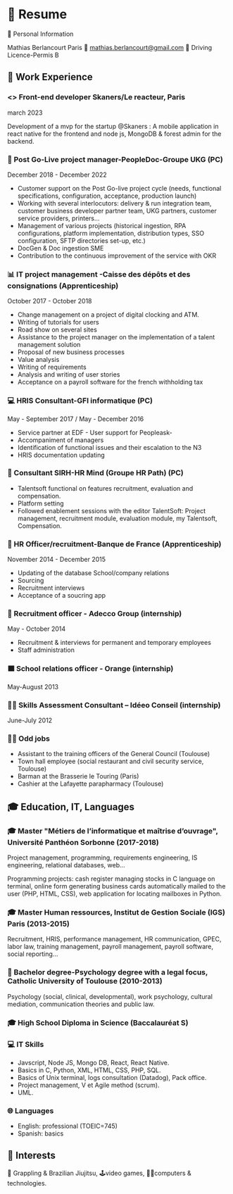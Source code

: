 # 📝 Resume

👤 Personal Information

Mathias Berlancourt
Paris
📧 [mathias.berlancourt@gmail.com](mailto:mathias.berlancourt@gmail.com)
🚗 Driving Licence-Permis B

## 💼 Work Experience

### <> Front-end developer Skaners/Le reacteur, Paris
march 2023

Development of a mvp for the startup @Skaners :
A mobile application in react native for the frontend and node js, MongoDB & forest admin for the backend.

### 🚀 Post Go-Live project manager-PeopleDoc-Groupe UKG (PC)

December 2018 - December 2022

- Customer support on the Post Go-live project cycle (needs, functional specifications, configuration, acceptance, production launch)
- Working with several interlocutors: delivery & run integration team, customer business developer partner team, UKG partners, customer service providers, printers...
- Management of various projects (historical ingestion, RPA configurations, platform implementation, distribution types, SSO configuration, SFTP directories set-up, etc.)
- DocGen & Doc ingestion SME
- Contribution to the continuous improvement of the service with OKR

### 📊 IT project management -Caisse des dépôts et des consignations (Apprenticeship)

October 2017 - October 2018

- Change management on a project of digital clocking and ATM.
- Writing of tutorials for users
- Road show on several sites
- Assistance to the project manager on the implementation of a talent management solution
- Proposal of new business processes
- Value analysis
- Writing of requirements
- Analysis and writing of user stories
- Acceptance on a payroll software for the french withholding tax

### 💻 HRIS Consultant-GFI informatique (PC)

May - September 2017 / May - December 2016

- Service partner at EDF - User support for Peopleask-
- Accompaniment of managers
- Identification of functional issues and their escalation to the N3
- HRIS documentation updating

### 🤝 Consultant SIRH-HR Mind (Groupe HR Path) (PC)

- Talentsoft functional on features recruitment, evaluation and compensation.
- Platform setting
- Followed enablement sessions with the editor TalentSoft: Project management, recruitment module, evaluation module, my Talentsoft, Compensation.

### 💼 HR Officer/recruitment-Banque de France (Apprenticeship)

November 2014 - December 2015

- Updating of the database School/company relations
- Sourcing
- Recruitment interviews
- Acceptance of a soucring app

### 📝 Recruitment officer - Adecco Group (internship)

May - October 2014

- Recruitment & interviews for permanent and temporary employees
- Staff administration

### 🟧 School relations officer - Orange (internship)

May-August 2013

### 👨‍🏫 Skills Assessment Consultant – Idéeo Conseil (internship)

June-July 2012

### 👨‍🔧 Odd jobs

- Assistant to the training officers of the General Council (Toulouse)
- Town hall employee (social restaurant and civil security service, Toulouse)
- Barman at the Brasserie le Touring (Paris)
- Cashier at the Lafayette parapharmacy (Toulouse)

## 🎓 Education, IT, Languages

### 🎓 Master "Métiers de l’informatique et maîtrise d’ouvrage", Université Panthéon Sorbonne (2017-2018)

Project management, programming, requirements engineering, IS engineering, relational databases, web...

Programming projects: cash register managing stocks in C language on terminal, online form generating business cards automatically mailed to the user (PHP, HTML, CSS), web application for locating mailboxes in Python.

### 🎓 Master Human ressources, Institut de Gestion Sociale (IGS) Paris (2013-2015)

Recruitment, HRIS, performance management, HR communication, GPEC, labor law, training management, payroll management, payroll software, social reporting...

### 💭 Bachelor degree-Psychology degree with a legal focus, Catholic University of Toulouse (2010-2013)

Psychology (social, clinical, developmental), work psychology, cultural mediation, communication theories and public law.

### 🎓 High School Diploma in Science (Baccalauréat S)

### 💻 IT Skills

- Javscript, Node JS, Mongo DB, React, React Native.
- Basics in C, Python, XML, HTML, CSS, PHP, SQL.
- Basics of Unix terminal, logs consultation (Datadog), Pack office.
- Project management, V et Agile method (scrum).
- UML.

### 🌐 Languages

- English: professional (TOEIC=745)
- Spanish: basics

## 👀 Interests

🥋 Grappling & Brazilian Jiujitsu, 🕹️video games, 👨‍💻computers & technologies.
